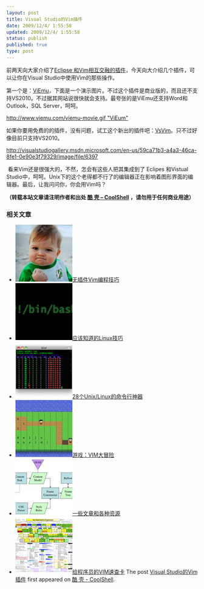 ```yaml
---
layout: post
title: Visual Studio的Vim插件
date: 2009/12/4/ 1:55:58
updated: 2009/12/4/ 1:55:58
status: publish
published: true
type: post
---
```


前两天向大家介绍了[Eclipse 和Vim相互交融的插件](https://coolshell.cn/articles/1837.html)，今天向大介绍几个插件，可以让你在Visual Studio中使用Vim的那些操作。


第一个是：[ViEmu](http://www.viemu.com/)，下面是一个演示图片。不过这个插件是商业版的，而且还不支持VS2010。不过据其网站说很快就会支持。最夸张的是ViEmu还支持Word和Outlook，SQL Server，呵呵。


[http://www.viemu.com/viemu-movie.gif "ViEum"](http://www.viemu.com/viemu-movie.gif)


如果你要用免费的的插件，没有问题，试工这个新出的插件吧：[VsVim](http://visualstudiogallery.msdn.microsoft.com/en-us/59ca71b3-a4a3-46ca-8fe1-0e90e3f79329)。只不过好像目前只支持VS2010。


http://visualstudiogallery.msdn.microsoft.com/en-us/59ca71b3-a4a3-46ca-8fe1-0e90e3f79329/image/file/6397


 看来Vim还是很强大的，不然，怎会有这些人把其集成到了 Eclipes 和Vistual Studio中，呵呵。Unix下的这个老得都不行了的编辑器正在影响着图形界面的编辑器。最后，让我问问你，你会用Vim吗？


**（转载本站文章请注明作者和出处 [酷 壳 – CoolShell](https://coolshell.cn/) ，请勿用于任何商业用途）**



### 相关文章

* [![无插件Vim编程技巧](../wp-content/uploads/2014/03/success_vim-150x150.jpg)](https://coolshell.cn/articles/11312.html)[无插件Vim编程技巧](https://coolshell.cn/articles/11312.html)
* [![应该知道的Linux技巧](../wp-content/uploads/2013/01/linux-bash-300x225-150x150.jpg)](https://coolshell.cn/articles/8883.html)[应该知道的Linux技巧](https://coolshell.cn/articles/8883.html)
* [![28个Unix/Linux的命令行神器](../wp-content/uploads/2012/07/dstat_screenshot-150x150.png)](https://coolshell.cn/articles/7829.html)[28个Unix/Linux的命令行神器](https://coolshell.cn/articles/7829.html)
* [![游戏：VIM大冒险](../wp-content/uploads/2012/04/vimadventuresgamefun-150x150.jpg)](https://coolshell.cn/articles/7166.html)[游戏：VIM大冒险](https://coolshell.cn/articles/7166.html)
* [![一些文章和各种资源](../wp-content/uploads/2011/09/image008-150x150.jpg)](https://coolshell.cn/articles/5224.html)[一些文章和各种资源](https://coolshell.cn/articles/5224.html)
* [![给程序员的VIM速查卡](../wp-content/uploads/2011/09/vim_cheat_sheet_for_programmers_print-150x150.png)](https://coolshell.cn/articles/5479.html)[给程序员的VIM速查卡](https://coolshell.cn/articles/5479.html)
The post [Visual Studio的Vim插件](https://coolshell.cn/articles/1901.html) first appeared on [酷 壳 - CoolShell](https://coolshell.cn).